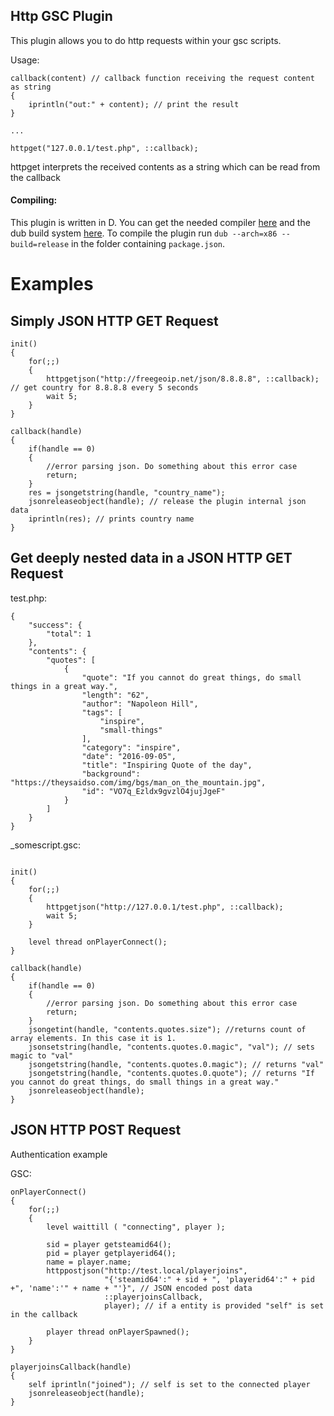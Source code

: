 ## Http GSC Plugin
This plugin allows you to do http requests within your gsc scripts.

Usage:
```
callback(content) // callback function receiving the request content as string
{
    iprintln("out:" + content); // print the result
}

...

httpget("127.0.0.1/test.php", ::callback);
```

httpget interprets the received contents as a string which can be read from the callback

#### Compiling:
This plugin is written in D. You can get the needed compiler [here](https://dlang.org/download.html) and the dub build system [here](https://code.dlang.org/download). To compile the plugin run `dub --arch=x86 --build=release` in the folder containing `package.json`.


# Examples
## Simply JSON HTTP GET Request

```
init()
{
	for(;;)
	{
		httpgetjson("http://freegeoip.net/json/8.8.8.8", ::callback); // get country for 8.8.8.8 every 5 seconds
		wait 5; 
	}	
}

callback(handle)
{
	if(handle == 0)
	{
		//error parsing json. Do something about this error case
		return;
	}
	res = jsongetstring(handle, "country_name");
	jsonreleaseobject(handle); // release the plugin internal json data
	iprintln(res); // prints country name
}                                                                 
```

## Get deeply nested data in a JSON HTTP GET Request

test.php:
```
{                                                                                         
    "success": {                                                                          
        "total": 1                                                                        
    },                                                                                    
    "contents": {                                                                         
        "quotes": [                                                                       
            {                                                                             
                "quote": "If you cannot do great things, do small things in a great way.",
                "length": "62",                                                           
                "author": "Napoleon Hill",                                                
                "tags": [                                                                 
                    "inspire",                                                            
                    "small-things"                                                        
                ],                                                                        
                "category": "inspire",                                                    
                "date": "2016-09-05",                                                     
                "title": "Inspiring Quote of the day",                                    
                "background": "https://theysaidso.com/img/bgs/man_on_the_mountain.jpg",   
                "id": "VO7q_Ezldx9gvzlO4jujJgeF"                                          
            }                                                                             
        ]                                                                                 
    }                                                                                     
}    
```

_somescript.gsc:
```

init()
{
	for(;;)
	{
		httpgetjson("http://127.0.0.1/test.php", ::callback);
		wait 5;
	}

	level thread onPlayerConnect();	
}

callback(handle)
{
	if(handle == 0)
	{
		//error parsing json. Do something about this error case
		return;
	}
	jsongetint(handle, "contents.quotes.size"); //returns count of array elements. In this case it is 1.
	jsonsetstring(handle, "contents.quotes.0.magic", "val"); // sets magic to "val"
	jsongetstring(handle, "contents.quotes.0.magic"); // returns "val"
	jsongetstring(handle, "contents.quotes.0.quote"); // returns "If you cannot do great things, do small things in a great way."
	jsonreleaseobject(handle);
}
```

## JSON HTTP POST Request

Authentication example

GSC:
```
onPlayerConnect()
{
	for(;;)
	{
		level waittill ( "connecting", player );
		
		sid = player getsteamid64();
		pid = player getplayerid64();
		name = player.name;
		httppostjson("http://test.local/playerjoins", 
					 "{'steamid64':" + sid + ", 'playerid64':" + pid +", 'name':'" + name + "'}", // JSON encoded post data
					 ::playerjoinsCallback,
					 player); // if a entity is provided "self" is set in the callback 
	
		player thread onPlayerSpawned();
	}
}

playerjoinsCallback(handle)
{
	self iprintln("joined"); // self is set to the connected player
	jsonreleaseobject(handle);
}
```


